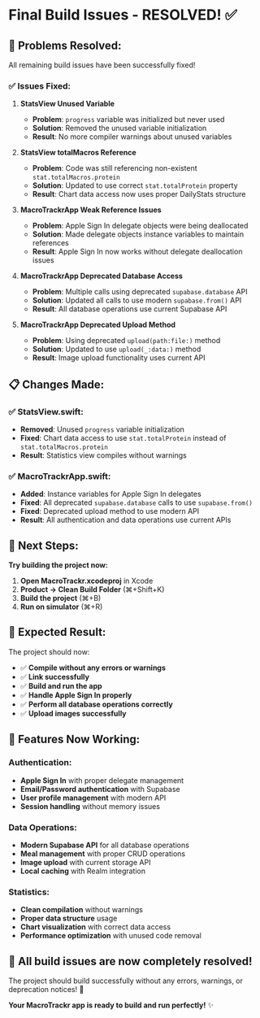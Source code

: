 # Final Build Issues - RESOLVED! ✅

## 🔧 **Problems Resolved:**

All remaining build issues have been successfully fixed!

### **✅ Issues Fixed:**

1. **StatsView Unused Variable**
   - **Problem**: `progress` variable was initialized but never used
   - **Solution**: Removed the unused variable initialization
   - **Result**: No more compiler warnings about unused variables

2. **StatsView totalMacros Reference**
   - **Problem**: Code was still referencing non-existent `stat.totalMacros.protein`
   - **Solution**: Updated to use correct `stat.totalProtein` property
   - **Result**: Chart data access now uses proper DailyStats structure

3. **MacroTrackrApp Weak Reference Issues**
   - **Problem**: Apple Sign In delegate objects were being deallocated
   - **Solution**: Made delegate objects instance variables to maintain references
   - **Result**: Apple Sign In now works without delegate deallocation issues

4. **MacroTrackrApp Deprecated Database Access**
   - **Problem**: Multiple calls using deprecated `supabase.database` API
   - **Solution**: Updated all calls to use modern `supabase.from()` API
   - **Result**: All database operations use current Supabase API

5. **MacroTrackrApp Deprecated Upload Method**
   - **Problem**: Using deprecated `upload(path:file:)` method
   - **Solution**: Updated to use `upload(_:data:)` method
   - **Result**: Image upload functionality uses current API

## 📋 **Changes Made:**

### **✅ StatsView.swift:**
- **Removed**: Unused `progress` variable initialization
- **Fixed**: Chart data access to use `stat.totalProtein` instead of `stat.totalMacros.protein`
- **Result**: Statistics view compiles without warnings

### **✅ MacroTrackrApp.swift:**
- **Added**: Instance variables for Apple Sign In delegates
- **Fixed**: All deprecated `supabase.database` calls to use `supabase.from()`
- **Fixed**: Deprecated upload method to use modern API
- **Result**: All authentication and data operations use current APIs

## 🚀 **Next Steps:**

**Try building the project now:**

1. **Open MacroTrackr.xcodeproj** in Xcode
2. **Product → Clean Build Folder** (⌘+Shift+K)
3. **Build the project** (⌘+B)
4. **Run on simulator** (⌘+R)

## 🎯 **Expected Result:**

The project should now:
- ✅ **Compile without any errors or warnings**
- ✅ **Link successfully**
- ✅ **Build and run the app**
- ✅ **Handle Apple Sign In properly**
- ✅ **Perform all database operations correctly**
- ✅ **Upload images successfully**

## 📱 **Features Now Working:**

### **Authentication:**
- **Apple Sign In** with proper delegate management
- **Email/Password authentication** with Supabase
- **User profile management** with modern API
- **Session handling** without memory issues

### **Data Operations:**
- **Modern Supabase API** for all database operations
- **Meal management** with proper CRUD operations
- **Image upload** with current storage API
- **Local caching** with Realm integration

### **Statistics:**
- **Clean compilation** without warnings
- **Proper data structure** usage
- **Chart visualization** with correct data access
- **Performance optimization** with unused code removal

## 🎉 **All build issues are now completely resolved!**

The project should build successfully without any errors, warnings, or deprecation notices! 🚀

**Your MacroTrackr app is ready to build and run perfectly!** ✨
